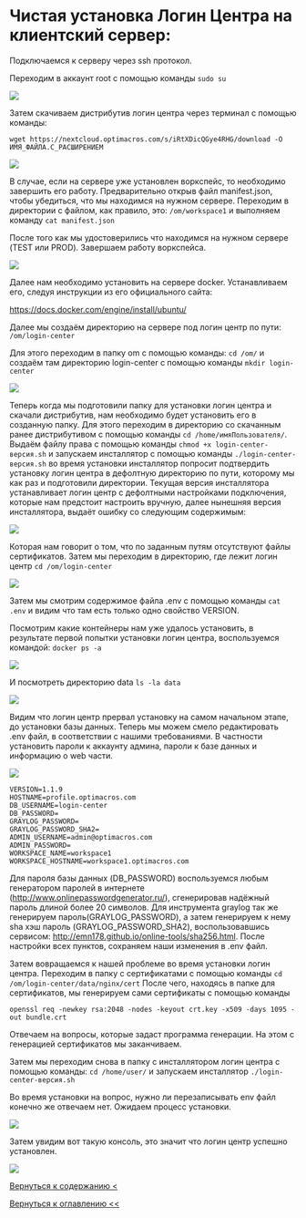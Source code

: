 # Чистая установка Логин Центра на клиентский сервер:

Подключаемся к серверу через ssh протокол.

Переходим в аккаунт root с помощью команды `sudo su`

![](./pictures/sshConnect.png)

Затем скачиваем дистрибутив логин центра через терминал с помощью команды: 

`wget https://nextcloud.optimacros.com/s/iRtXDicQGye4RHG/download -O ИМЯ_ФАЙЛА.С_РАСШИРЕНИЕМ`

![](./pictures/wget.png)

В случае, если на сервере уже установлен воркспейс, то необходимо завершить его работу. Предварительно открыв файл 
manifest.json, чтобы убедиться, что мы находимся на нужном сервере. Переходим в директории с файлом, как правило, это:
`/om/workspace1` и выполняем команду `cat manifest.json`

После того как мы удостоверились что находимся на нужном сервере (TEST или PROD). Завершаем работу воркспейса.

![](./pictures/shutdown.png)

Далее нам необходимо установить на сервере docker. Устанавливаем его, следуя инструкции из его официального сайта:

https://docs.docker.com/engine/install/ubuntu/

Далее мы создаём директорию на сервере под логин центр по пути: `/om/login-center`

Для этого переходим в папку om с помощью команды: `cd /om/` и создаём там директорию login-center с помощью команды
`mkdir login-center`

![](./pictures/mkdirLoginCenter.png)

Теперь когда мы подготовили папку для установки логин центра и скачали дистрибутив, нам необходимо будет установить его 
в созданную папку. Для этого переходим в директорию со скачанным ранее дистрибутивом с помощью команды `cd /home/имяПользователя/`. 
Выдаём файлу права с помощью команды `chmod +x login-center-версия.sh` и запускаем инсталлятор с помощью команды 
 `./login-center-версия.sh` во время установки инсталлятор попросит подтвердить установку логин центра в дефолтную 
 директорию по пути, которому мы как раз и подготовили директории. Текущая версия инсталлятора устанавливает логин центр с
  дефолтными настройками подключения, которые нам предстоит настроить вручную, далее нынешняя версия инсталлятора, выдаёт 
  ошибку со следующим содержимым:
 
![](./pictures/errorInstaller.png)

Которая нам говорит о том, что по заданным путям отсутствуют файлы сертификатов. Затем мы переходим в директорию, где 
лежит логин центр `cd /om/login-center`

![](./pictures/goToDirectoryAfterError.png)

Затем мы смотрим содержимое файла .env с помощью команды `cat .env` и видим что там есть только одно свойство VERSION.
 
Посмотрим какие контейнеры нам уже удалось установить, в результате первой попытки установки логин центра, воспользуемся командой: 
`docker ps -a`

![](./pictures/dockerPsA.png )

И посмотреть директорию data `ls -la data`

![](./pictures/lsLaData.png)

Видим что логин центр прервал установку на самом начальном этапе, до установки базы данных. Теперь мы можем смело 
редактировать .env файл, в соответствии с нашими требованиями. В частности установить пароли к аккаунту админа, пароли к базе 
данных и информацию о web части. 

![](./pictures/settingsEnv.png)

```
VERSION=1.1.9
HOSTNAME=profile.optimacros.com
DB_USERNAME=login-center
DB_PASSWORD=
GRAYLOG_PASSWORD=
GRAYLOG_PASSWORD_SHA2=
ADMIN_USERNAME=admin@optimacros.com
ADMIN_PASSWORD=
WORKSPACE_NAME=workspace1
WORKSPACE_HOSTNAME=workspace1.optimacros.com
```

Для пароля базы данных (DB_PASSWORD) воспользуемся любым генератором паролей в интернете (http://www.onlinepasswordgenerator.ru/), сгенерировав надёжный пароль длиной более 
20 символов. Для инструмента graylog так же генерируем пароль(GRAYLOG_PASSWORD), а затем генерируем к нему sha хэш пароль (GRAYLOG_PASSWORD_SHA2), воспользовавшись 
сервисом: http://emn178.github.io/online-tools/sha256.html. После настройки всех пунктов, сохраняем наши изменения в 
.env файл.

Затем вовращаемся к нашей проблеме во время установки логин центра. Переходим в папку с сертификатами с помощью команды
`cd /om/login-center/data/nginx/cert` После чего, находясь в папке для сертификатов, мы генерируем сами сертификаты 
с помощью команды 

`openssl req -newkey rsa:2048 -nodes -keyout crt.key -x509 -days 1095 -out bundle.crt`

Отвечаем на вопросы, которые задаст программа генерации. На этом с генерацией сертификатов мы заканчиваем.

Затем мы переходим снова в папку с инсталлятором логин центра с помощью команды: `cd /home/user/` и запускаем инсталлятор 
`./login-center-версия.sh` 

Во время установки на вопрос, нужно ли перезаписывать env файл конечно же отвечаем нет. Ожидаем процесс установки.

![](./pictures/installationLC.png)

Затем увидим вот такую консоль, это значит что логин центр успешно установлен.

![](./pictures/installComplete.png)



[Вернуться к содержанию <](contents.md)

[Вернуться к оглавлению <<](index.md)